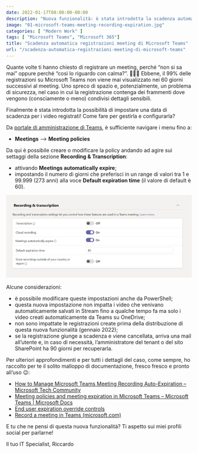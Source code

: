 ```yaml
---
date: 2022-01-17T08:00:00-00:00
description: "Nuova funzionalità: è stata introdotta la scadenza automatica per le registrazioni dei meeting di Microsoft Teams."
image: "01-microsoft-teams-meeting-recording-expiration.jpg"
categories: [ "Modern Work" ]
tags: [ "Microsoft Teams", "Microsoft 365"]
title: "Scadenza automatica registrazioni meeting di Microsoft Teams"
url: "/scadenza-automatica-registrazioni-meeting-di-microsoft-teams"
---
```

Quante volte ti hanno chiesto di registrare un meeting, perché “non si sa mai” oppure perché “così lo riguardo con calma?”. 🙋🏻‍♂️ Ebbene, il 99% delle registrazioni su Microsoft Teams non viene mai visualizzato nei 60 giorni successivi al meeting. Uno spreco di spazio e, potenzialmente, un problema di sicurezza, nel caso in cui la registrazione contenga dei frammenti dove vengono (consciamente o meno) condivisi dettagli sensibili.

Finalmente è stata introdotta la possibilità di impostare una data di scadenza per i video registrati! Come fare per gestirla e configurarla?

Da [portale di amministrazione di Teams](https://admin.teams.microsoft.com/), è sufficiente navigare i menu fino a:
- **Meetings** –> **Meeting policies**

Da qui è possibile creare o modificare la policy andando ad agire sui settaggi della sezione **Recording & Transcription**:
- attivando **Meetings automatically expire**;
- impostando il numero di giorni che preferisci in un range di valori tra 1 e 99.999 (273 anni) alla voce **Default expiration time** (il valore di default è 60).

![Scadenza automatica registrazioni dei meeting di Microsoft Teams](01-microsoft-teams-meeting-recording-expiration.jpg)

Alcune considerazioni:
- è possibile modificare queste impostazioni anche da PowerShell;
- questa nuova impostazione non impatta i video che venivano automaticamente salvati in Stream fino a qualche tempo fa ma solo i video creati automaticamente da Teams su OneDrive;
- non sono impattate le registrazioni create prima della distribuzione di questa nuova funzionalità (gennaio 2022);
- se la registrazione giunge a scadenza e viene cancellata, arriva una mail all’utente e, in caso di necessità, l’amministratore del tenant o del sito SharePoint ha 90 giorni per recuperarla.

Per ulteriori approfondimenti e per tutti i dettagli del caso, come sempre, ho raccolto per te il solito malloppo di documentazione, fresco fresco e pronto all’uso 😉:
- [How to Manage Microsoft Teams Meeting Recording Auto-Expiration – Microsoft Tech Community](https://techcommunity.microsoft.com/t5/microsoft-teams-blog/how-to-manage-microsoft-teams-meeting-recording-auto-expiration/ba-p/3053035)
- [Meeting policies and meeting expiration in Microsoft Teams – Microsoft Teams | Microsoft Docs](https://docs.microsoft.com/en-gb/MicrosoftTeams/meeting-expiration)
- [End user expiration override controls](https://support.microsoft.com/office/record-a-meeting-in-teams-34dfbe7f-b07d-4a27-b4c6-de62f1348c24)
- [Record a meeting in Teams (microsoft.com)](https://support.microsoft.com/en-us/office/record-a-meeting-in-teams-34dfbe7f-b07d-4a27-b4c6-de62f1348c24#bkmk_view_change_expiration_date)

E tu che ne pensi di questa nuova funzionalità? Ti aspetto sui miei profili social per parlarne!

Il tuo IT Specialist, Riccardo